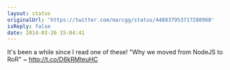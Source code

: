 ```yaml
---
layout: status
originalUrl: 'https://twitter.com/marcgg/status/448837953717288960'
isReply: false
date: 2014-03-26 15:04:41
---
```


It's been a while since I read one of these! "Why we moved from NodeJS to RoR" ~ http://t.co/D6kRMteuHC
